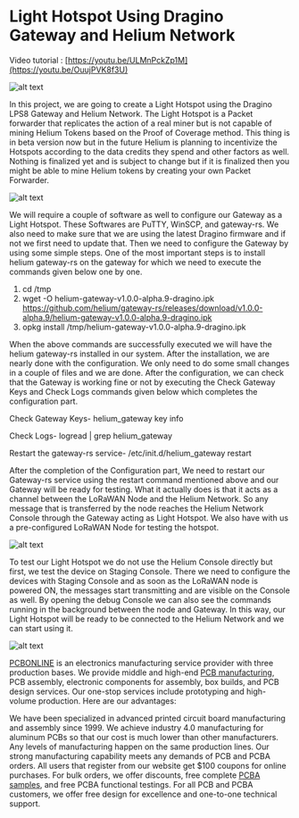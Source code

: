 # Light Hotspot Using Dragino Gateway and Helium Network

Video tutorial : [https://youtu.be/ULMnPckZp1M](https://youtu.be/OuujPVK8f3U)

![alt text](https://github.com/akarsh98/Helium-light-gateway-Dragino-setup/blob/main/Helium/2.JPG)

In this project, we are going to create a Light Hotspot using the Dragino LPS8 Gateway and Helium Network. The Light Hotspot is a Packet forwarder that replicates the action of a real miner but is not capable of mining Helium Tokens based on the Proof of Coverage method. This thing is in beta version now but in the future Helium is planning to incentivize the Hotspots according to the data credits they spend and other factors as well. Nothing is finalized yet and is subject to change but if it is finalized then you might be able to mine Helium tokens by creating your own Packet Forwarder.

![alt text](https://github.com/akarsh98/Helium-light-gateway-Dragino-setup/blob/main/Helium/27.JPG)

We will require a couple of software as well to configure our Gateway as a Light Hotspot. These Softwares are PuTTY, WinSCP, and gateway-rs. We also need to make sure that we are using the latest Dragino firmware and if not we first need to update that. Then we need to configure the Gateway by using some simple steps. One of the most important steps is to install helium gateway-rs on the gateway for which we need to execute the commands given below one by one. 

1)  cd /tmp 
2)  wget -O helium-gateway-v1.0.0-alpha.9-dragino.ipk https://github.com/helium/gateway-rs/releases/download/v1.0.0-alpha.9/helium-gateway-v1.0.0-alpha.9-dragino.ipk 
3)  opkg install /tmp/helium-gateway-v1.0.0-alpha.9-dragino.ipk 

When the above commands are successfully executed we will have the helium gateway-rs installed in our system. After the installation, we are nearly done with the configuration. We only need to do some small changes in a couple of files and we are done. After the configuration, we can check that the Gateway is working fine or not by executing the Check Gateway Keys and Check Logs commands given below which completes the configuration part. 

Check Gateway Keys-  helium_gateway key info 

Check Logs-  logread | grep helium_gateway 

Restart the gateway-rs service-  /etc/init.d/helium_gateway restart  

After the completion of the Configuration part, We need to restart our Gateway-rs service using the restart command mentioned above and our Gateway will be ready for testing. What it actually does is that it acts as a channel between the LoRaWAN Node and the Helium Network. So any message that is transferred by the node reaches the Helium Network Console through the Gateway acting as Light Hotspot. We also have with us a pre-configured LoRaWAN Node for testing the hotspot.

![alt text](https://github.com/akarsh98/Helium-light-gateway-Dragino-setup/blob/main/Helium/26.JPG)

To test our Light Hotspot we do not use the Helium Console directly but first, we test the device on Staging Console. There we need to configure the devices with Staging Console and as soon as the LoRaWAN node is powered ON, the messages start transmitting and are visible on the Console as well. By opening the debug Console we can also see the commands running in the background between the node and Gateway. In this way, our Light Hotspot will be ready to be connected to the Helium Network and we can start using it.

![alt text](https://github.com/akarsh98/Helium-light-gateway-Dragino-setup/blob/main/Helium/Capture.JPG)

[PCBONLINE](https://www.pcbonline.com/) is an electronics manufacturing service provider with three production bases. We provide middle and high-end [PCB manufacturing](https://www.pcbonline.com/), PCB assembly, electronic components for assembly, box builds, and PCB design services. Our one-stop services include prototyping and high-volume production. Here are our advantages:

We have been specialized in advanced printed circuit board manufacturing and assembly since 1999. We achieve industry 4.0 manufacturing for aluminum PCBs so that our cost is much lower than other manufacturers. Any levels of manufacturing happen on the same production lines. Our strong manufacturing capability meets any demands of PCB and PCBA orders. All users that register from our website get $100 coupons for online purchases. For bulk orders, we offer discounts, free complete [PCBA samples](https://sys.pcbonline.com/instant-quote/), and free PCBA functional testings. For all PCB and PCBA customers, we offer free design for excellence and one-to-one technical support.
